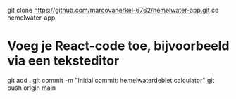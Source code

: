 git clone https://github.com/marcovanerkel-6762/hemelwater-app.git
cd hemelwater-app
# Voeg je React-code toe, bijvoorbeeld via een teksteditor
git add .
git commit -m "Initial commit: hemelwaterdebiet calculator"
git push origin main

